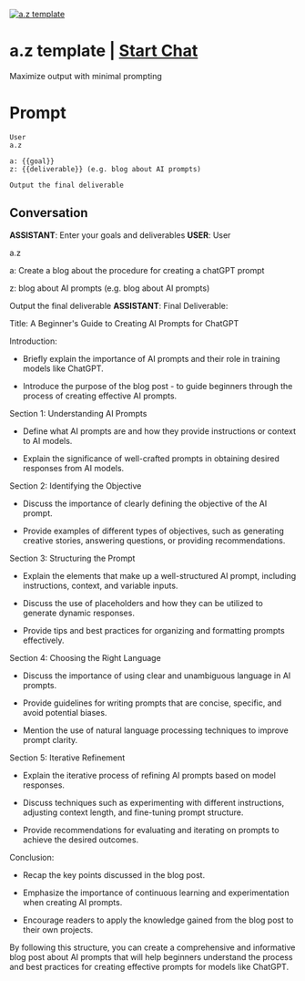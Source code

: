 
[![a.z template](https://flow-prompt-covers.s3.us-west-1.amazonaws.com/icon/Abstract/i11.png)](https://gptcall.net/chat.html?data=%7B%22contact%22%3A%7B%22id%22%3A%22YmQqpbW5dRv2vGrUCwjSY%22%2C%22flow%22%3Atrue%7D%7D)
# a.z template | [Start Chat](https://gptcall.net/chat.html?data=%7B%22contact%22%3A%7B%22id%22%3A%22YmQqpbW5dRv2vGrUCwjSY%22%2C%22flow%22%3Atrue%7D%7D)
Maximize output with minimal prompting

# Prompt

```
User
a.z

a: {{goal}}
z: {{deliverable}} (e.g. blog about AI prompts)

Output the final deliverable
```

## Conversation

**ASSISTANT**: Enter your goals and deliverables
**USER**: User

a.z



a: Create a blog about the procedure for creating a chatGPT prompt

z: blog about AI prompts (e.g. blog about AI prompts)



Output the final deliverable
**ASSISTANT**: Final Deliverable:



Title: A Beginner's Guide to Creating AI Prompts for ChatGPT



Introduction:

- Briefly explain the importance of AI prompts and their role in training models like ChatGPT.

- Introduce the purpose of the blog post - to guide beginners through the process of creating effective AI prompts.



Section 1: Understanding AI Prompts

- Define what AI prompts are and how they provide instructions or context to AI models.

- Explain the significance of well-crafted prompts in obtaining desired responses from AI models.



Section 2: Identifying the Objective

- Discuss the importance of clearly defining the objective of the AI prompt.

- Provide examples of different types of objectives, such as generating creative stories, answering questions, or providing recommendations.



Section 3: Structuring the Prompt

- Explain the elements that make up a well-structured AI prompt, including instructions, context, and variable inputs.

- Discuss the use of placeholders and how they can be utilized to generate dynamic responses.

- Provide tips and best practices for organizing and formatting prompts effectively.



Section 4: Choosing the Right Language

- Discuss the importance of using clear and unambiguous language in AI prompts.

- Provide guidelines for writing prompts that are concise, specific, and avoid potential biases.

- Mention the use of natural language processing techniques to improve prompt clarity.



Section 5: Iterative Refinement

- Explain the iterative process of refining AI prompts based on model responses.

- Discuss techniques such as experimenting with different instructions, adjusting context length, and fine-tuning prompt structure.

- Provide recommendations for evaluating and iterating on prompts to achieve the desired outcomes.



Conclusion:

- Recap the key points discussed in the blog post.

- Emphasize the importance of continuous learning and experimentation when creating AI prompts.

- Encourage readers to apply the knowledge gained from the blog post to their own projects.



By following this structure, you can create a comprehensive and informative blog post about AI prompts that will help beginners understand the process and best practices for creating effective prompts for models like ChatGPT.


